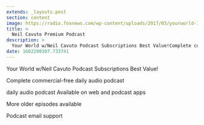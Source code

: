 ```yaml
--- 
extends: _layouts.post 
section: content 
image: https://radio.foxnews.com/wp-content/uploads/2017/03/yourworld-300-new.jpg 
title: > 
  Neil Cavuto Premium Podcast 
description: > 
  Your World w/Neil Cavuto Podcast Subscriptions Best Value!Complete commercial-free daily audio podcastdaily audio podcast Available on web and podcast appsMore older episodes availablePodcast email support 
date: 1602290307.733741 
--- 
```

Your World w/Neil Cavuto Podcast Subscriptions Best Value!

Complete commercial-free daily audio podcast

daily audio podcast Available on web and podcast apps

More older episodes available

Podcast email support